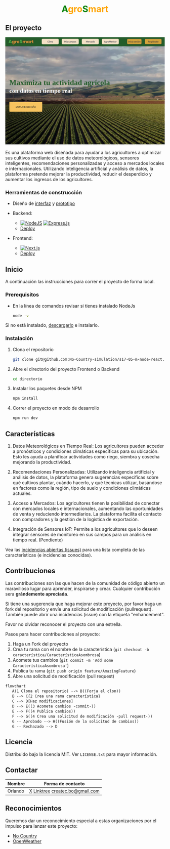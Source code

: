 
<!-- PROJECT SHIELDS -->
<!--
*** I'm using markdown "reference style" links for readability.
*** Reference links are enclosed in brackets [ ] instead of parentheses ( ).
*** See the bottom of this document for the declaration of the reference variables
*** for contributors-url, forks-url, etc. This is an optional, concise syntax you may use.
*** https://www.markdownguide.org/basic-syntax/#reference-style-links
-->

<!-- Aquí iran insignias de github, que serán habilitadas cuando el proyecto esté en público -->

<!-- [![Contributors][contributors-shield]][contributors-url]
[![Forks][forks-shield]][forks-url]
[![Stargazers][stars-shield]][stars-url]
[![Issues][issues-shield]][issues-url]
[![MIT License][license-shield]][license-url] -->




<!-- PROJECT LOGO -->
<br />
<div align="center">
  <!-- 
  <a href="https://github.com/othneildrew/Best-README-Template">
    <img src="images/logo.png" alt="Logo" width="80" height="80"> 
  </a>
  -->

  <h1 align="center"><span style="color:green">A</span><span style="color:orange">gro<span><span style="color:green">S</span>mart</h1>

</div>



<!-- ABOUT THE PROJECT -->
## El proyecto
![alt text](/images/image.png)

Es una plataforma web diseñada para ayudar a los agricultores a optimizar sus cultivos mediante el uso de datos meteorológicos, sensores inteligentes, recomendaciones personalizadas y acceso a mercados locales e internacionales. Utilizando inteligencia artificial y análisis de datos, la plataforma pretende mejorar la productividad, reducir el desperdicio y aumentar los ingresos de los agricultores. 


### Herramientas de construcción

* Diseño de [interfaz](https://www.figma.com/design/f8Gz2AhBKFWJ4zMDqlUonq/Agricultura-inteligente?node-id=1-8&node-type=canvas&t=6GJZLG8wmJHqycdB-0) y [prototipo](https://www.figma.com/proto/f8Gz2AhBKFWJ4zMDqlUonq/Agricultura-inteligente?page-id=1%3A8&node-id=31-614&node-type=FRAME&viewport=436%2C251%2C0.16&t=o1V420R49LM2dUlG-1&scaling=scale-down-width&content-scaling=fixed)

* Backend: 
   * [![NodeJS][NodeJS]][Node-url] [![Express.js][Express.js]][Express-url]
   * [Deploy](https://s17-05-m-node-back.onrender.com/api/v0)

* Frontend: 
   * [![Next.js][Next.js]][Next-url]
   * [Deploy](https://s17-05-m-node-react.onrender.com/)


<!-- GETTING STARTED -->
## Inicio

A continuación las instrucciones para correr el proyecto de forma local.

### Prerequisitos

* En la línea de comandos revisar si tienes instalado NodeJs
  ```sh
  node -v
  ```
Si no está instalado, [descargarlo](https://nodejs.org/en) e instalarlo.

### Instalación

1. Clona el repositorio
   ```sh
   git clone git@github.com:No-Country-simulation/s17-05-m-node-react.git
   ```
1. Abre el directorio del proyecto Frontend o Backend
   ```sh
   cd directorio
   ```
   
3. Instalar los paquetes desde NPM
   ```sh
   npm install
   ```
4. Correr el proyecto en modo de desarrollo
   ```js
   npm run dev
   ```


<!-- ROADMAP -->
## Características

1. Datos Meteorológicos en Tiempo Real: Los agricultores pueden acceder a pronósticos y condiciones climáticas específicas para su ubicación. Esto les ayuda a planificar actividades como riego, siembra y cosecha mejorando la productividad. 

2. Recomendaciones Personalizadas: Utilizando inteligencia artificial y análisis de datos, la plataforma genera sugerencias específicas sobre qué cultivos plantar, cuándo hacerlo, y qué técnicas utilizar, basándose en factores como la región, tipo de suelo y condiciones climáticas actuales. 

3. Acceso a Mercados: Los agricultores tienen la posibilidad de conectar con mercados locales e internacionales, aumentando las oportunidades de venta y reduciendo intermediarios. La plataforma facilita el contacto con compradores y la gestión de la logística de exportación. 

4. Integración de Sensores IoT: Permite a los agricultores que lo deseen integrar sensores de monitoreo en sus campos para un análisis en tiempo real. (Pendiente) 
    

Vea las [incidencias abiertas (issues)](https://github.com/No-Country-simulation/s17-05-m-node-react/switchmodes/issues) para una lista completa de las características (e incidencias conocidas).



<!-- CONTRIBUTING -->
## Contribuciones

Las contribuciones son las que hacen de la comunidad de código abierto un maravilloso lugar para aprender, inspirarse y crear. Cualquier contribución sera **grándemente apreciada**.

Si tiene una sugerencia que haga mejorar este proyecto, por favor haga un fork del repositorio y envíe una solicitud de modificación (pullrequest). También puede abrir una incidencias (issue) con la etiqueta "enhancement".

Favor no olvidar reconocer el proyecto con una estrella. 

Pasos para hacer contribuciones al proyecto:

1. Haga un Fork del proyecto
2. Crea tu rama con el nombre de la característica (`git checkout -b característica/CaracterísticaAsombrosa`)
3. Acomete tus cambios (`git commit -m 'Add some CaracterísticaAsombrosa'`)
4. Publica tu rama (`git push origin feature/AmazingFeature`)
5. Abre una solicitud de modificación (pull request)


```mermaid
flowchart
   A(1 Clona el repositorio) --> B((Forja el clon))
   B --> C{2 Crea una rama característica}
   C --> D[Haz modificaciones]
   D --> E((3 Acomete cambios -commit-))
   E --> F((4 Publica cambios))
   F --> G((4 Crea una solicitud de modificación -pull request-))
   G -- Aprobado --> H((Fusión de la solicitud de cambios))
   G -- Rechazado --> D
```


<!-- LICENSE -->
## Licencia

Distribuido bajo la licencia MIT. Ver `LICENSE.txt` para mayor información.


<!-- CONTACT -->
## Contactar
| Nombre | Forma de contacto |
|------|-----|
| Orlando | [X](https://x.com/OrlandoFloresH) [Linktree](https://linktr.ee/lalomax) createc.bo@gmail.com |

<!-- Link del proyecto: [https://github.com/lalomax/malware](https://github.com/lalomax/malware) -->



<!-- ACKNOWLEDGMENTS -->
## Reconocimientos

Queremos dar un reconocimiento especial a estas organizaciones por el impulso para lanzar este proyecto:

* [No Country](https://www.nocountry.tech/)
* [OpenWeather](https://openweathermap.org/api)



<!-- MARKDOWN LINKS & IMAGES -->
<!-- https://www.markdownguide.org/basic-syntax/#reference-style-links -->
[contributors-shield]: https://img.shields.io/github/contributors/No-Country-simulation/s17-05-m-node-react/s17-05-m-node-react.svg?style=for-the-badge
[contributors-url]: https://github.com/No-Country-simulation/s17-05-m-node-react/graphs/contributors
[forks-shield]: https://img.shields.io/github/forks/No-Country-simulation/s17-05-m-node-react/s17-05-m-node-react.svg?style=for-the-badge
[forks-url]: https://github.com/No-Country-simulation/s17-05-m-node-react/switchmodes/network/members
[stars-shield]: https://img.shields.io/github/stars/lalomax/malware.svg?style=for-the-badge
[stars-url]: https://github.com/lalomax/malware/stargazers
[issues-shield]: https://img.shields.io/github/issues/lalomax/malware.svg?style=for-the-badge
[issues-url]: https://github.com/lalomax/malware/issues
[license-shield]: https://img.shields.io/github/license/lalomax/malware.svg?style=for-the-badge
[license-url]: https://github.com/lalomax/malware/blob/master/LICENSE.txt
[linkedin-shield]: https://img.shields.io/badge/-LinkedIn-black.svg?style=for-the-badge&logo=linkedin&colorB=555
[linkedin-url]: https://linkedin.com/in/orlando-flores365/
[product-screenshot]: images/screenshot.png
[Next.js]: https://img.shields.io/badge/next.js-000000?style=for-the-badge&logo=nextdotjs&logoColor=white
[Next-url]: https://nextjs.org/
[Vitejs]: https://img.shields.io/badge/vite-%23646CFF.svg?style=for-the-badge&logo=vite&logoColor=white
[NodeJS]: https://img.shields.io/badge/node.js-6DA55F?style=for-the-badge&logo=node.js&logoColor=white
[Express.js]: https://img.shields.io/badge/express.js-%23404d59.svg?style=for-the-badge&logo=express&logoColor=%2361DAFB
[Express-url]: https://expressjs.com/
[Node-url]: https://nodejs.org/en
[vite-url]: https://vitejs.dev/
[React.js]: https://img.shields.io/badge/React-20232A?style=for-the-badge&logo=react&logoColor=61DAFB
[React-url]: https://reactjs.org/
[Vue.js]: https://img.shields.io/badge/Vue.js-35495E?style=for-the-badge&logo=vuedotjs&logoColor=4FC08D
[Vue-url]: https://vuejs.org/
[Angular.io]: https://img.shields.io/badge/Angular-DD0031?style=for-the-badge&logo=angular&logoColor=white
[Angular-url]: https://angular.io/
[Svelte.dev]: https://img.shields.io/badge/Svelte-4A4A55?style=for-the-badge&logo=svelte&logoColor=FF3E00
[Svelte-url]: https://svelte.dev/
[Laravel.com]: https://img.shields.io/badge/Laravel-FF2D20?style=for-the-badge&logo=laravel&logoColor=white
[Laravel-url]: https://laravel.com
[Bootstrap.com]: https://img.shields.io/badge/Bootstrap-563D7C?style=for-the-badge&logo=bootstrap&logoColor=white
[Bootstrap-url]: https://getbootstrap.com
[JQuery.com]: https://img.shields.io/badge/jQuery-0769AD?style=for-the-badge&logo=jquery&logoColor=white
[JQuery-url]: https://jquery.com 

